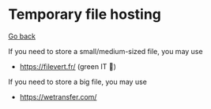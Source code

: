 # Temporary file hosting

[Go back](..)

If you need to store a small/medium-sized file, you may use

* <https://filevert.fr/> (green IT 🌳)

If you need to store a big file, you may use

* <https://wetransfer.com/>